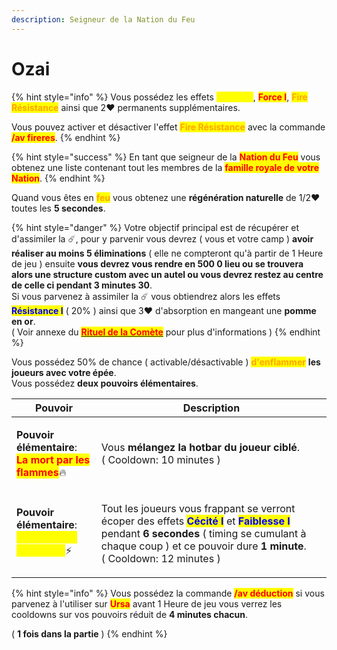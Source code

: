 ```yaml
---
description: Seigneur de la Nation du Feu
---
```


# Ozai

{% hint style="info" %}
Vous possédez les effets <mark style="color:yellow;">**Vitesse I**</mark>, <mark style="color:red;">**Force I**</mark>, <mark style="color:orange;">**Fire Résistance**</mark> ainsi que 2:heart: permanents supplémentaires.

Vous pouvez activer et désactiver l'effet <mark style="color:orange;">**Fire Résistance**</mark> avec la commande <mark style="color:red;">**/av fireres**</mark>.
{% endhint %}

{% hint style="success" %}
En tant que seigneur de la <mark style="color:red;">**Nation du Feu**</mark> vous obtenez une liste contenant tout les membres de la <mark style="color:red;">**famille royale de votre Nation**</mark>.
{% endhint %}

Quand vous êtes en <mark style="color:orange;">**feu**</mark> vous obtenez une **régénération naturelle** de 1/2:heart: toutes les **5 secondes**.

{% hint style="danger" %}
Votre objectif principal est de récupérer et d'assimiler la :comet:, pour y parvenir vous devrez ( vous et votre camp ) **avoir réaliser au moins 5 éliminations** ( elle ne compteront qu'à partir de 1 Heure de jeu ) ensuite **vous devrez vous rendre en 500 0 lieu ou se trouvera alors une structure custom avec un autel ou vous devrez restez au centre de celle ci pendant 3 minutes 30**.\
Si vous parvenez à assimiler la :comet: vous obtiendrez alors les effets <mark style="color:blue;">**Résistance I**</mark> ( 20% ) ainsi que 3:heart: d'absorption en mangeant une **pomme en or**.\
( Voir annexe du [<mark style="color:red;">**Rituel de la Comète**</mark>](../../particularites/particularites/le-rituel-de-la-comete.md) pour plus d'informations )
{% endhint %}

Vous possédez 50% de chance ( activable/désactivable ) <mark style="color:orange;">**d'enflammer**</mark> **les joueurs avec votre épée**.\
Vous possédez **deux pouvoirs élémentaires**.

| Pouvoir                                                                                                                                                                                          | Description                                                                                                                                                                                                                                                                                                                                       |
| ------------------------------------------------------------------------------------------------------------------------------------------------------------------------------------------------ | ------------------------------------------------------------------------------------------------------------------------------------------------------------------------------------------------------------------------------------------------------------------------------------------------------------------------------------------------- |
| <p><strong>Pouvoir élémentaire</strong>:<br><mark style="color:red;"><strong>La mort par les flammes</strong></mark><span data-gb-custom-inline data-tag="emoji" data-code="1f525">🔥</span></p> | <p>Vous <strong>mélangez la hotbar du joueur ciblé</strong>. <br>( Cooldown: 10 minutes )</p>                                                                                                                                                                                                                                                     |
| <p><strong>Pouvoir élémentaire</strong>:<br><mark style="color:yellow;"><strong>La couronne de Foudre</strong></mark><span data-gb-custom-inline data-tag="emoji" data-code="26a1">⚡</span></p>  | <p>Tout les joueurs vous frappant se verront écoper des effets <mark style="color:blue;"><strong>Cécité I</strong></mark> et <mark style="color:blue;"><strong>Faiblesse I</strong></mark> pendant <strong>6 secondes</strong> ( timing se cumulant à chaque coup ) et ce pouvoir dure <strong>1 minute</strong>.<br>( Cooldown: 12 minutes )</p> |

{% hint style="info" %}
Vous possédez la commande <mark style="color:red;">**/av déduction**</mark> si vous parvenez à l'utiliser sur <mark style="color:red;">**Ursa**</mark> avant 1 Heure de jeu vous verrez les cooldowns sur vos pouvoirs réduit de **4 minutes chacun**.

( **1 fois dans la partie** )
{% endhint %}

<figure><img src="https://www.dandwiki.com/w/images/e/e9/Fire_Lord_Ozai.png" alt=""><figcaption></figcaption></figure>
